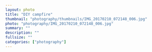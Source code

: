 ```yaml
---		
layout: photo
title: "DIY campfire"
thumbnail: "photography/thumbnails/IMG_20170210_072148_006.jpg"
photo: "photography/IMG_20170210_072148_006.jpg"
summary: ""
description: ""
fullsize: ""
categories: ["photography"]
---
```

